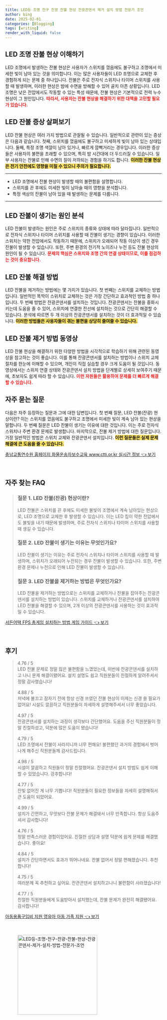 ```yaml
---
title: LED등 조명 전구 잔광 잔불 현상 잔광콘덴서 제거 설치 방법 전문가 조언
author: bing
date: 2025-02-01
categories: [Blogging]
tags: [writing]
render_with_liquid: false
---
```



<h2 id='LED_조명_잔불_현상_이해하기'>LED 조명 잔불 현상 이해하기</h2>

<p>LED 조명에서 발생하는 잔불 현상은 사용자가 스위치를 껐음에도 불구하고 조명에서 미세한 빛이 남아 있는 것을 의미합니다. 이는 많은 사용자들이 LED 조명으로 교체한 후 경험하게 되는 문제 중 하나입니다. 잔불은 주로 전자식 스위치나 타이머 스위치를 사용할 때 발생하며, 이러한 현상은 밤에 수면을 방해할 수 있어 골치 아픈 상황입니다. LED 조명은 낮은 전압에서도 작동할 수 있는 특성 때문에, 잔불 현상은 기본적으로 전력 누수 현상이 그 원인입니다. <b><span style="color: #ee2323;">따라서, 사용자는 잔불 현상을 해결하기 위한 대책을 고민할 필요가 있습니다.</span></b></p>

<h2 id='LED_잔불_증상'>LED 잔불 증상 살펴보기</h2>

<p>LED 잔불 현상은 여러 가지 방법으로 관찰될 수 있습니다. 일반적으로 관련이 있는 증상은 다음과 같습니다. 첫째, 스위치를 껐음에도 불구하고 미세하게 빛이 남아 있는 상태입니다. 둘째, 특정 조명 색깔이 남아 있거나, 빠르게 깜빡거리는 경우입니다. 이러한 증상들은 사용자의 불편을 초래할 수 있으며, 특히 밤 시간대에 더 두드러질 수 있습니다. 일부 사용자는 잔불로 인해 수면의 질이 저하되는 경험을 하기도 합니다. <b><span style="background-color: #ffe066;">이러한 잔불 현상은 전기 안전에도 영향을 미칠 수 있으니 주의가 필요합니다.</span></b></p>

<hr />

<ul>
    <li>LED 조명에서 잔불 현상이 발생할 때의 불편함을 설명합니다.</li>
    <li>스위치를 끈 후에도 미세한 빛이 남아술 때의 영향을 분석합니다.</li>
    <li>특정 색상의 잔불이 남아 있을 때 발생하는 문제를 다룹니다.</li>
</ul>

<hr />

<h2 id='LED_잔불_발생_원인'>LED 잔불이 생기는 원인 분석</h2>

<p>LED 잔불이 발생하는 원인은 주로 스위치의 종류와 상태에 따라 달라집니다. 일반적으로 전자식 스위치나 타이머 스위치를 사용할 때 잔불이 생기는 경향이 있습니다. 이러한 스위치는 약한 전압에서도 작동하기 때문에, 스위치가 오래되어 작동 이상이 생긴 경우 잔불이 발생할 수 있습니다. 또한, 주변 환경의 전기적 노이즈나 누전 등도 잔불 현상의 원인이 될 수 있습니다. <b><span style="color: #ee2323;">문제의 핵심은 스위치와 조명 간의 연결 상태이므로, 이를 점검하는 것이 중요합니다.</span></b></p>

<h2 id='LED_잔불_해결_방법'>LED 잔불 해결 방법</h2>

<p>LED 잔불을 제거하는 방법에는 몇 가지가 있습니다. 첫 번째는 스위치를 교체하는 방법입니다. 일반적인 똑딱이 스위치로 교체하는 것은 가장 간단하고 효과적인 방법 중 하나입니다. 두 번째 방법은 잔광콘덴서를 설치하는 것입니다. 잔광콘덴서는 잔불을 중화시키는데 도움을 줄 수 있어, 스위치에 연결한 전선에 설치하는 것으로 간단히 해결할 수 있습니다. 분석에 따르면 두 개 이상의 잔광콘덴서를 설치하는 것이 더 효과적일 수 있습니다. <b><span style="background-color: #ffe066;">이러한 방법들은 사용자들이 겪는 불편을 상당히 줄여줄 수 있습니다.</span></b></p>

<h2 id='LED_잔불_제거_방법_동영상'>LED 잔불 제거 방법 동영상</h2>

<p>LED 잔불 현상을 해결하기 위한 다양한 방법을 시각적으로 학습하기 위해 관련된 동영상을 참고하는 것이 좋습니다. 이를 통해 잔광콘덴서를 설치하는 방법이나 스위치 교체 절차를 한눈에 이해할 수 있으며, 개인이 직접 실습할 경우 크게 도움이 될 것입니다. 동영상에서는 스위치 연결 상태와 잔광콘덴서 설치 방법을 단계별로 상세히 보여주기 때문에, 초보자도 쉽게 따라 할 수 있습니다. <b><span style="color: #ee2323;">이런 자원들은 활용하여 문제를 더 빠르게 해결할 수 있습니다.</span></b></p>

<h2 id='자주_묻는_질문'>자주 묻는 질문</h2>

<p>다음은 자주 등장하는 질문과 그에 대한 답변입니다. 첫 번째 질문, LED 잔불(잔광) 현상이란? 이는 스위치를 껐음에도 불구하고 조명에서 미세한 빛이 계속 남아 있는 현상을 말합니다. 두 번째 질문은 LED 잔불이 생기는 이유에 대한 것입니다. 이는 주로 전자식 스위치나 주변 환경 문제로 발생합니다. 마지막으로, 잔불 제거 방법에 대한 질문입니다. 가장 일반적인 방법은 스위치 교체와 잔광콘덴서 설치입니다. <b><span style="background-color: #ffe066;">이런 질문들은 실제 문제 해결에 큰 도움을 줄 수 있습니다.</span></b></p>


<p><a class="click-button" title="충남교통연수원 홈페이지 화물운송자보수교육 www.ctti.or.kr 실시간 정보" href="https://24nara.github.io/posts/%EC%B6%A9%EB%82%A8%EA%B5%90%ED%86%B5%EC%97%B0%EC%88%98%EC%9B%90-%ED%99%88%ED%8E%98%EC%9D%B4%EC%A7%80-%ED%99%94%EB%AC%BC%EC%9A%B4%EC%86%A1%EC%9E%90%EB%B3%B4%EC%88%98%EA%B5%90%EC%9C%A1-www.ctti.or.kr-%EC%8B%A4%EC%8B%9C%EA%B0%84-%EC%A0%95%EB%B3%B4/" rel="dofollow">충남교통연수원 홈페이지 화물운송자보수교육 www.ctti.or.kr 실시간 정보 👈 보기</a></p><br>
<h2 id='자주_찾는_FAQ'>자주 찾는 FAQ</h2>
<div itemscope="" itemtype="https://schema.org/FAQPage"> 
<blockquote> 
<div itemscope="" itemprop="mainEntity" itemtype="https://schema.org/Question"> 
<h3 itemprop="name">질문 1. LED 잔불(잔광) 현상이란? </h3> 
<div itemscope="" itemprop="acceptedAnswer" itemtype="https://schema.org/Answer"> 
<span itemprop="text"> 
<p>LED 잔불은 스위치를 끈 후에도 미세한 불빛이 조명에서 계속 남아있는 현상으로, LED 조명으로 교체한 후 발생할 수 있습니다. 이는 LED 칩이 약한 전압에서도 불빛을 내기 때문에 발생하며, 주로 전자식 스위치나 타이머 스위치를 사용할 때 생길 수 있습니다.</p> 
</span> 
</div> 
</div> 

<div itemscope="" itemprop="mainEntity" itemtype="https://schema.org/Question"> 
<h3 itemprop="name">질문 2. LED 잔불이 생기는 이유는 무엇인가요?</h3> 
<div itemscope="" itemprop="acceptedAnswer" itemtype="https://schema.org/Answer"> 
<span itemprop="text"> 
<p>LED 잔불이 생기는 이유는 주로 전자식 스위치나 타이머 스위치를 사용할 때 발생하며, 스위치가 오래되어 누전되는 경우 잔불이 발생할 수 있습니다. 또한, 주변 환경 문제나 누전으로 인해 LED 잔불이 발생할 수 있습니다.</p> 
</span> 
</div> 
</div> 

<div itemscope="" itemprop="mainEntity" itemtype="https://schema.org/Question"> 
<h3 itemprop="name">질문 3. LED 잔불을 제거하는 방법은 무엇인가요?</h3> 
<div itemscope="" itemprop="acceptedAnswer" itemtype="https://schema.org/Answer"> 
<span itemprop="text"> 
<p>LED 잔불을 제거하는 방법으로는 스위치를 교체하거나 잔불을 잡아주는 잔광콘덴서를 설치하는 방법이 있습니다. 스위치를 교체하거나 잔광콘덴서를 설치하여 LED 잔불을 해결할 수 있으며, 2개 이상의 잔광콘덴서를 사용하는 것이 효과적일 수 있습니다.</p> 
</span> 
</div> 
</div> 
</blockquote> 
</div>
<p><a class="click-button" title="서든어택 FPS 총게임 설치하는 방법 게임 가이드" href="https://24nara.github.io/posts/%EC%84%9C%EB%93%A0%EC%96%B4%ED%83%9D-FPS-%EC%B4%9D%EA%B2%8C%EC%9E%84-%EC%84%A4%EC%B9%98%ED%95%98%EB%8A%94-%EB%B0%A9%EB%B2%95-%EA%B2%8C%EC%9E%84-%EA%B0%80%EC%9D%B4%EB%93%9C/" rel="dofollow">서든어택 FPS 총게임 설치하는 방법 게임 가이드 👈 보기</a></p><br>
<h2 id='후기'>후기</h2>
<div itemscope itemtype="https://schema.org/Product">
  <blockquote>
  <div itemprop="review" itemscope itemtype="https://schema.org/Review">
      <div itemprop="reviewRating" itemscope itemtype="https://schema.org/Rating"> <span itemprop="ratingValue">4.76</span> / <span itemprop="bestRating">5</span> </div>
      <span itemprop="reviewBody">LED 잔불 문제로 정말 많은 불편함을 느꼈었는데, 이번에 잔광콘덴서를 설치하고 나니 문제 해결이됐어요. 설치 설명도 쉽고 직원분들이 친절하게 알려주셔서 정말 감사했습니다!</span>
  </div>
  <br>
  <div itemprop="review" itemscope itemtype="https://schema.org/Review">
      <div itemprop="reviewRating" itemscope itemtype="https://schema.org/Rating"> <span itemprop="ratingValue">4.88</span> / <span itemprop="bestRating">5</span> </div>
      <span itemprop="reviewBody">저녁에 불끄고 잠자기 전에 항상 신경 쓰였던 잔불 현상이 이제는 신경 쓸 필요가 없어요! 시설도 깔끔하고 직원분들이 자세하게 설명해주셔서 너무 좋았습니다.</span>
  </div>
  <br>
  <div itemprop="review" itemscope itemtype="https://schema.org/Review">
      <div itemprop="reviewRating" itemscope itemtype="https://schema.org/Rating"> <span itemprop="ratingValue">4.97</span> / <span itemprop="bestRating">5</span> </div>
      <span itemprop="reviewBody">잔광콘덴서를 설치하는 과정이 생각보다 간단했어요. 도움을 주신 직원분들이 정말 친절하셨고, 덕분에 많은 도움이 됐습니다!</span>
  </div>
  <br>
  <div itemprop="review" itemscope itemtype="https://schema.org/Review">
      <div itemprop="reviewRating" itemscope itemtype="https://schema.org/Rating"> <span itemprop="ratingValue">4.79</span> / <span itemprop="bestRating">5</span> </div>
      <span itemprop="reviewBody">LED 조명에서 잔불이 사라지니까 너무 편해요! 불편했던 과거의 경험에서 벗어나게 해주신 직원분들께 감사드립니다.</span>
  </div>
  <br>
  <div itemprop="review" itemscope itemtype="https://schema.org/Review">
      <div itemprop="reviewRating" itemscope itemtype="https://schema.org/Rating"> <span itemprop="ratingValue">4.98</span> / <span itemprop="bestRating">5</span> </div>
      <span itemprop="reviewBody">시설이 깔끔하고 직원들이 정말 친절했어요. 잔광콘덴서 설치 방법도 쉽게 이해할 수 있었습니다. 강추합니다!</span>
  </div>
  <br>
  <div itemprop="review" itemscope itemtype="https://schema.org/Review">
      <div itemprop="reviewRating" itemscope itemtype="https://schema.org/Rating"> <span itemprop="ratingValue">4.77</span> / <span itemprop="bestRating">5</span> </div>
      <span itemprop="reviewBody">잔빛 없어진 게 너무 기쁩니다! 직원분들이 필요한 정보들을 자세히 설명해줘서 큰 도움이 되었어요.</span>
  </div>
  <br>
  <div itemprop="review" itemscope itemtype="https://schema.org/Review">
      <div itemprop="reviewRating" itemscope itemtype="https://schema.org/Rating"> <span itemprop="ratingValue">4.99</span> / <span itemprop="bestRating">5</span> </div>
      <span itemprop="reviewBody">설치가 간편하고, 무엇보다 잔불 문제가 해결돼서 너무 만족합니다. 항상 도움주셔서 감사합니다!</span>
  </div>
  <br>
  <div itemprop="review" itemscope itemtype="https://schema.org/Review">
      <div itemprop="reviewRating" itemscope itemtype="https://schema.org/Rating"> <span itemprop="ratingValue">4.76</span> / <span itemprop="bestRating">5</span> </div>
      <span itemprop="reviewBody">정말 만족스러운 경험이었어요. 친절한 상담과 설명 덕분에 쉽게 문제를 해결했습니다. 좋아요!</span>
  </div>
  <br>
  <div itemprop="review" itemscope itemtype="https://schema.org/Review">
      <div itemprop="reviewRating" itemscope itemtype="https://schema.org/Rating"> <span itemprop="ratingValue">4.84</span> / <span itemprop="bestRating">5</span> </div>
      <span itemprop="reviewBody">설치가 간단하면서도 효과가 뛰어나네요. 잔불 없어서 정말 편해졌습니다. 추천합니다!</span>
  </div>
  <br>
  <div itemprop="review" itemscope itemtype="https://schema.org/Review">
      <div itemprop="reviewRating" itemscope itemtype="https://schema.org/Rating"> <span itemprop="ratingValue">4.75</span> / <span itemprop="bestRating">5</span> </div>
      <span itemprop="reviewBody">여러분께 꼭 추천하고 싶어요. 잔관콘덴서 설치하고나니 불편함이 사라졌습니다!</span>
  </div>
  <br>
  <div itemprop="review" itemscope itemtype="https://schema.org/Review">
      <div itemprop="reviewRating" itemscope itemtype="https://schema.org/Rating"> <span itemprop="ratingValue">4.77</span> / <span itemprop="bestRating">5</span> </div>
      <span itemprop="reviewBody">친절한 직원분들에게 도움받아서 설치했는데, 잔불 문제가 완전히 해결됐어요. 감사합니다!</span>
  </div>
  </blockquote>
</div>
<p><a class="click-button" title="아동용품구입비 지원 영유아 아동 가족 지원" href="https://24nara.github.io/posts/%EC%95%84%EB%8F%99%EC%9A%A9%ED%92%88%EA%B5%AC%EC%9E%85%EB%B9%84-%EC%A7%80%EC%9B%90-%EC%98%81%EC%9C%A0%EC%95%84-%EC%95%84%EB%8F%99-%EA%B0%80%EC%A1%B1-%EC%A7%80%EC%9B%90/" rel="dofollow">아동용품구입비 지원 영유아 아동 가족 지원 👈 보기</a></p><br>
<figure class="image"><img src="https://24nara.github.io/assets/img/thumbnail/LED등-조명-전구-잔광-잔불-현상-잔광콘덴서-제거-설치-방법-전문가-조언.webp" alt="LED등-조명-전구-잔광-잔불-현상-잔광콘덴서-제거-설치-방법-전문가-조언" width="256" height="256"></figure>